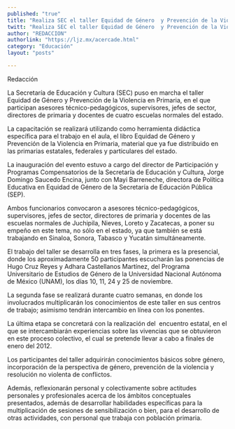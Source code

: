 ```yaml
---
published: "true"
title: "Realiza SEC el taller Equidad de Género  y Prevención de la Violencia en Primaria"
twitt: "Realiza SEC el taller Equidad de Género  y Prevención de la Violencia en Primaria"
author: "REDACCION"
authorlink: "https://ljz.mx/acercade.html"
category: "Educación"
layout: "posts"

---
```



  Redacción



  La Secretaría de Educación y Cultura (SEC) puso en marcha el taller Equidad de Género y Prevención de la Violencia en Primaria, en el que participan asesores técnico-pedagógicos, supervisores, jefes de sector, directores de primaria y docentes de cuatro escuelas normales del estado.



  La capacitación se realizará utilizando como herramienta didáctica específica para el trabajo en el aula, el libro Equidad de Género y Prevención de la Violencia en Primaria, material que ya fue distribuido en las primarias estatales, federales y particulares del estado.



  La inauguración del evento estuvo a cargo del director de Participación y Programas Compensatorios de la Secretaría de Educación y Cultura, Jorge Domingo Saucedo Encina, junto con Mayi Barreneche, directora de Política Educativa en Equidad de Género de la Secretaría de Educación Pública (SEP).



  Ambos funcionarios convocaron a asesores técnico-pedagógicos, supervisores, jefes de sector, directores de primaria y docentes de las escuelas normales de Juchipila, Nieves, Loreto y Zacatecas, a poner su empeño en este tema, no sólo en el estado, ya que también se está trabajando en Sinaloa, Sonora, Tabasco y Yucatán simultáneamente.



  El trabajo del taller se desarrolla en tres fases, la primera es la presencial, donde los aproximadamente 50 participantes escucharán las ponencias de Hugo Cruz Reyes y Adhara Castellanos Martínez, del Programa Universitario de Estudios de Género de la Universidad Nacional Autónoma de México (UNAM), los días 10, 11, 24 y 25 de noviembre.



  La segunda fase se realizará durante cuatro semanas, en donde los involucrados multiplicarán los conocimientos de este taller en sus centros de trabajo; asimismo tendrán intercambio en línea con los ponentes.



  La última etapa se concretará con la realización del  encuentro estatal, en el que se intercambiarán experiencias sobre las vivencias que se obtuvieron en este proceso colectivo, el cual se pretende llevar a cabo a finales de enero del 2012.



  Los participantes del taller adquirirán conocimientos básicos sobre género, incorporación de la perspectiva de género, prevención de la violencia y resolución no violenta de conflictos.



  Además, reflexionarán personal y colectivamente sobre actitudes personales y profesionales acerca de los ámbitos conceptuales presentados, además de desarrollar habilidades específicas para la multiplicación de sesiones de sensibilización o bien, para el desarrollo de otras actividades, con personal que trabaja con población primaria.

